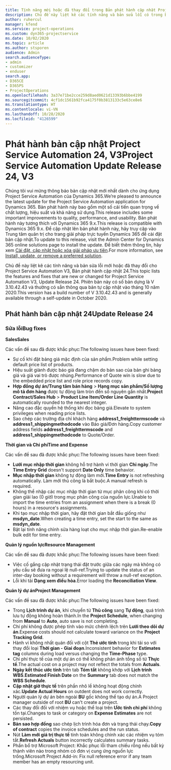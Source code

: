 ```yaml
---
title: Tính năng mới hoặc đã thay đổi trong Bản phát hành cập nhật Project Service Automation 24, V3
description: Chủ đề này liệt kê các tính năng và bản sửa lỗi có trong Bản phát hành cập nhật Project Service Automation 24, V3.
author: ruhercul
manager: kfend
ms.service: project-operations
ms.custom: dyn365-projectservice
ms.date: 10/02/2020
ms.topic: article
ms.author: stsporen
audience: Admin
search.audienceType:
- admin
- customizer
- enduser
search.app:
- D365CE
- D365PS
- ProjectOperations
ms.openlocfilehash: 3a37e71be2cce259d8aed0621d13393b6bbe4199
ms.sourcegitcommit: 4cf1dc1561b92fca4175f0b3813133c5e63ce8e6
ms.translationtype: HT
ms.contentlocale: vi-VN
ms.lasthandoff: 10/28/2020
ms.locfileid: "4126599"
---
```

# <a name="project-service-automation-update-release-24-v3"></a><span data-ttu-id="725dc-103">Phát hành bản cập nhật Project Service Automation 24, V3</span><span class="sxs-lookup"><span data-stu-id="725dc-103">Project Service Automation Update Release 24, V3</span></span>

<span data-ttu-id="725dc-104">Chúng tôi vui mừng thông báo bản cập nhật mới nhất dành cho ứng dụng Project Service Automation của Dynamics 365.</span><span class="sxs-lookup"><span data-stu-id="725dc-104">We’re pleased to announce the latest update for the Project Service Automation application for Dynamics 365.</span></span> <span data-ttu-id="725dc-105">Bản phát hành này bao gồm một số cải tiến quan trọng về chất lượng, hiệu suất và khả năng sử dụng.</span><span class="sxs-lookup"><span data-stu-id="725dc-105">This release includes some important improvements to quality, performance, and usability.</span></span> <span data-ttu-id="725dc-106">Bản phát hành này tương thích với Dynamics 365 9.x.</span><span class="sxs-lookup"><span data-stu-id="725dc-106">This release is compatible with Dynamics 365 9.x.</span></span> <span data-ttu-id="725dc-107">Để cập nhật lên bản phát hành này, hãy truy cập vào Trung tâm quản trị cho trang giải pháp trực tuyến Dynamics 365 để cài đặt bản cập nhật.</span><span class="sxs-lookup"><span data-stu-id="725dc-107">To update to this release, visit the Admin Center for Dynamics 365 online solutions page to install the update.</span></span> <span data-ttu-id="725dc-108">Để biết thêm thông tin, hãy xem [Cài đặt, cập nhật hoặc xóa giải pháp ưu tiên](https://docs.microsoft.com/power-platform/admin/install-remove-preferred-solution).</span><span class="sxs-lookup"><span data-stu-id="725dc-108">For more information, see [Install, update, or remove a preferred solution](https://docs.microsoft.com/power-platform/admin/install-remove-preferred-solution).</span></span>

<span data-ttu-id="725dc-109">Chủ đề này liệt kê các tính năng và bản sửa lỗi mới hoặc đã thay đổi cho Project Service Automation V3, Bản phát hành cập nhật 24.</span><span class="sxs-lookup"><span data-stu-id="725dc-109">This topic lists the features and fixes that are new or changed for Project Service Automation V3, Update Release 24.</span></span> <span data-ttu-id="725dc-110">Phiên bản này có số bản dựng là V 3.10.42.43 và thường có sẵn thông qua bản tự cập nhật vào tháng 10 năm 2020.</span><span class="sxs-lookup"><span data-stu-id="725dc-110">This version has a build number of V 3.10.42.43 and is generally available through a self-update in October 2020.</span></span>

## <a name="update-release-24"></a><span data-ttu-id="725dc-111">Phát hành bản cập nhật 24</span><span class="sxs-lookup"><span data-stu-id="725dc-111">Update Release 24</span></span>

### <a name="bug-fixes"></a><span data-ttu-id="725dc-112">Sửa lỗi</span><span class="sxs-lookup"><span data-stu-id="725dc-112">Bug fixes</span></span>

<span data-ttu-id="725dc-113">**Sales**</span><span class="sxs-lookup"><span data-stu-id="725dc-113">**Sales**</span></span>

<span data-ttu-id="725dc-114">Các vấn đề sau đã được khắc phục:</span><span class="sxs-lookup"><span data-stu-id="725dc-114">The following issues have been fixed:</span></span>

- <span data-ttu-id="725dc-115">Sự cố khi đặt bảng giá mặc định của sản phẩm.</span><span class="sxs-lookup"><span data-stu-id="725dc-115">Problem while setting default price list of products.</span></span>
- <span data-ttu-id="725dc-116">Hiệu suất giành được báo giá đang chậm do bản sao của bản ghi bảng giá và giá vai trò được nhúng.</span><span class="sxs-lookup"><span data-stu-id="725dc-116">Performance of Quote win is slow due to the embedded price list and role price records copy.</span></span>
- <span data-ttu-id="725dc-117">**Hợp đồng dự án/Trung tâm bán hàng** > **Hạng mục sản phẩm/Số lượng mô tả đơn hàng** được tự động làm tròn đến số nguyên gần nhất.</span><span class="sxs-lookup"><span data-stu-id="725dc-117">**Project Contract/Sales Hub** > **Product Line Item/Order Line Quantity** is automatically rounded to the nearest integer.</span></span>
- <span data-ttu-id="725dc-118">Nâng cao đặc quyền hệ thống khi đọc bảng giá.</span><span class="sxs-lookup"><span data-stu-id="725dc-118">Elevate to system privileges when reading price lists.</span></span>
- <span data-ttu-id="725dc-119">Sao chép các trường địa chỉ khách hàng **address1_freighttermscode** và **address1_shippingmethodcode** vào Báo giá/Đơn hàng.</span><span class="sxs-lookup"><span data-stu-id="725dc-119">Copy customer address fields **address1_freighttermscode** and **address1_shippingmethodcode** to Quote/Order.</span></span> 


<span data-ttu-id="725dc-120">**Thời gian và Chi phí**</span><span class="sxs-lookup"><span data-stu-id="725dc-120">**Time and Expense**</span></span>

<span data-ttu-id="725dc-121">Các vấn đề sau đã được khắc phục:</span><span class="sxs-lookup"><span data-stu-id="725dc-121">The following issues have been fixed:</span></span>

- <span data-ttu-id="725dc-122">**Lưới mục nhập thời gian** không hỗ trợ hành vi thời gian **Chỉ ngày**.</span><span class="sxs-lookup"><span data-stu-id="725dc-122">The **Time Entry Grid** doesn't support **Date Only** time behavior.</span></span>
- <span data-ttu-id="725dc-123">**Mục nhập thời gian** không tự động làm mới.</span><span class="sxs-lookup"><span data-stu-id="725dc-123">**Time Entry** is not refreshing automatically.</span></span> <span data-ttu-id="725dc-124">Làm mới thủ công là bắt buộc.</span><span class="sxs-lookup"><span data-stu-id="725dc-124">A manual refresh is required.</span></span>
- <span data-ttu-id="725dc-125">Không thể nhập các mục nhập thời gian từ mục phân công khi có thời gian giải lao (0 giờ) trong mục phân công của nguồn lực.</span><span class="sxs-lookup"><span data-stu-id="725dc-125">Unable to import the time entries from an assignment when there is a break (0 hours) in a resource's assignments.</span></span>
- <span data-ttu-id="725dc-126">Khi tạo mục nhập thời gian, hãy đặt thời gian bắt đầu giống như **msdyn_date**.</span><span class="sxs-lookup"><span data-stu-id="725dc-126">When creating a time entry, set the start to the same as **msdyn_date**.</span></span>
- <span data-ttu-id="725dc-127">Bật lại tính năng chỉnh sửa hàng loạt cho mục nhập thời gian.</span><span class="sxs-lookup"><span data-stu-id="725dc-127">Re-enable bulk edit for time entry.</span></span>

<span data-ttu-id="725dc-128">**Quản lý nguồn lực**</span><span class="sxs-lookup"><span data-stu-id="725dc-128">**Resource Management**</span></span>

<span data-ttu-id="725dc-129">Các vấn đề sau đã được khắc phục:</span><span class="sxs-lookup"><span data-stu-id="725dc-129">The following issues have been fixed:</span></span>

- <span data-ttu-id="725dc-130">Việc cố gắng cập nhật trạng thái đặt trước giữa các ngày mà không có yêu cầu sẽ đưa ra ngoại lệ null-ref.</span><span class="sxs-lookup"><span data-stu-id="725dc-130">Trying to update the status of an inter-day booking without a requirement will throw a null-ref exception.</span></span>
- <span data-ttu-id="725dc-131">Lỗi khi tải **Dạng xem điều hòa**.</span><span class="sxs-lookup"><span data-stu-id="725dc-131">Error loading the **Reconciliation View**.</span></span>


<span data-ttu-id="725dc-132">**Quản lý dự án**</span><span class="sxs-lookup"><span data-stu-id="725dc-132">**Project Management**</span></span>

<span data-ttu-id="725dc-133">Các vấn đề sau đã được khắc phục:</span><span class="sxs-lookup"><span data-stu-id="725dc-133">The following issues have been fixed:</span></span>

- <span data-ttu-id="725dc-134">Trong **Lịch trình dự án**, khi chuyển từ **Thủ công** sang **Tự động**, quá trình lưu tự động không hoàn thành.</span><span class="sxs-lookup"><span data-stu-id="725dc-134">In the **Project Schedule**, when changing from **Manual** to **Auto**, auto save is not completing.</span></span>
- <span data-ttu-id="725dc-135">Chí phí không được phép tính vào mức chênh lệch trên **Lưới theo dõi dự án**.</span><span class="sxs-lookup"><span data-stu-id="725dc-135">Expense costs should not calculate toward variance on the **Project Tracking Grid**.</span></span>
- <span data-ttu-id="725dc-136">Hành vi không nhất quán đối với cột **Thẻ ước tính** trong khi tải so với thay đổi loại **Thời gian - Giai đoạn**.</span><span class="sxs-lookup"><span data-stu-id="725dc-136">Inconsistent behavior for **Estimates tag** columns during load versus changing the **Time-Phase** type.</span></span>
- <span data-ttu-id="725dc-137">Chi phí thực tế của một dự án có thể không phản ánh tổng số từ **Thực tế**.</span><span class="sxs-lookup"><span data-stu-id="725dc-137">The actual cost on a project may not reflect the totals from **Actuals**.</span></span>
- <span data-ttu-id="725dc-138">**Ngày kết thúc ước tính** trên tab **Tóm tắt** không khớp với **Lịch trình WBS**.</span><span class="sxs-lookup"><span data-stu-id="725dc-138">**Estimated Finish Date** on the **Summary** tab does not match the **WBS Schedule**.</span></span>
- <span data-ttu-id="725dc-139">**Cập nhật giờ thực tế** trên phần nhô lề không hoạt động chính xác.</span><span class="sxs-lookup"><span data-stu-id="725dc-139">**Update Actual Hours** on outdent does not work correctly.</span></span>
- <span data-ttu-id="725dc-140">Người quản lý dự án bên ngoài **BU** gốc không thể tạo dự án.</span><span class="sxs-lookup"><span data-stu-id="725dc-140">A Project manager outside of root **BU** can't create a project.</span></span>
- <span data-ttu-id="725dc-141">Các thay đổi đối với nhiệm vụ hoặc thể loại trên **Ước tính chi phí** không tồn tại.</span><span class="sxs-lookup"><span data-stu-id="725dc-141">Changes to task or category on **Expense Estimates** are not persisted.</span></span>
- <span data-ttu-id="725dc-142">**Bản sao hợp đồng** sao chép lịch trình hóa đơn và trạng thái chạy.</span><span class="sxs-lookup"><span data-stu-id="725dc-142">**Copy of contract** copies the invoice schedules and the run status.</span></span>
- <span data-ttu-id="725dc-143">Nút **Làm mới giá trị thực tế** tính toán không chính xác các nhiệm vụ tóm tắt.</span><span class="sxs-lookup"><span data-stu-id="725dc-143">**Refresh Actuals** button incorrectly calculates summary tasks.</span></span>
- <span data-ttu-id="725dc-144">Phần bổ trợ Microsoft Project: Khắc phục lỗi tham chiếu rỗng nếu bất kỳ thành viên nào trong nhóm có đơn vị cung ứng nguồn lực trống.</span><span class="sxs-lookup"><span data-stu-id="725dc-144">Microsoft Project Add-in: Fix null reference error if any team member has an empty resourcing unit.</span></span>

